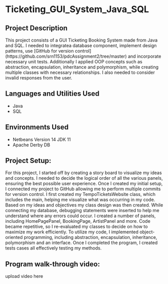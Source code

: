 # Ticketing_GUI_System_Java_SQL

<h2>Project Description</h2>
This project consists of a GUI Ticketing Booking System made from Java and SQL. I needed to integratea database component, implement design patterns, use [GitHub for version control](https://github.com/srn1153/pdcAssignment2/tree/master) and incorporate necessary unit tests. Additionally I applied OOP concepts such as abstraction, encapsulation, inheritance and polymorphism, while creating multiple classes with necessary relationships. I also needed to consider invalid responses from the user. 
<br />


<h2>Languages and Utilities Used</h2>

- Java 
- SQL

<h2>Environments Used</h2>

- Netbeans Version 14 JDK 11
- Apache Derby DB

<h2>Project Setup:</h2>
For this project, I started off by creating a story board to visualize my ideas and concepts. I needed to 
decide the logical order of all the various panels, ensuring the best possible user experience. 
Once I created my initial setup, I connected my project to GitHub allowing me to perform 
multiple commits for version control. I first created my TempoTicketsWebsite class, 
which includes the main, helping me visualize what was occurring in my code. Based on my 
ideas and objectives my class design was then created. While connecting my database, 
debugging statements were inserted to help me understand where any errors could occur. I 
created a number of panels, including HomePagePanel, BookingPage, ArtistPanel and more. 
Code became repetitive, so I re-evaluated my classes to decide on how to maximize my work 
efficiently. To utilize my code, I implemented object-oriented programming, including 
abstraction, encapsulation, inheritance, polymorphism and an interface. Once I completed the 
program, I created tests cases all effectively testing my methods.

<h2>Program walk-through video:</h2>

upload video here 

</p>

<!--
 ```diff
- text in red
+ text in green
! text in orange
# text in gray
@@ text in purple (and bold)@@
```
--!>
